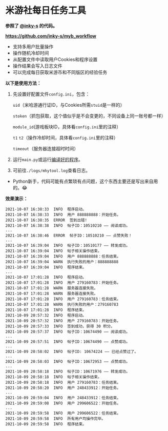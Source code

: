 # 米游社每日任务工具
 **参照了 [@inky-s](https://github.com/inky-s) 的代码。** 

 **https://github.com/inky-s/myb_workflow** 

- 支持多用户批量操作
- 操作随机冷却时间
- 从配置文件中读取用户Cookies和程序设置
- 操作结果会写入日志文件
- 可以完成每日获取米游币和不同版区的经验任务

 **以下是使用方法：** 
1. 先设置好配置文件`config.ini`，包含：

    `uid`（米哈游通行证ID，与Cookies所需`stuid`是一样的）

    `stoken`（抓包获取，这个值似乎是不会变更的，不同设备上同一账号都一样）
    
    `module_id`(游戏板块ID，具体看`config.ini`里的注释）
    
    `t1` `t2`（操作冷却时间，具体看`config.ini`里的注释）

    `timeout`（服务器连接超时时间）

2. 运行`main.py`或运行[编译好的程序](https://github.com/FailDragon-Plus/auto_mys/releases)。

3. 可前往`./logs/mhytool.log`查看日志。



- Python新手，代码可能有点繁琐有点问题，这个东西主要还是写出来自用的。😂


 **效果演示：**
 ```
2021-10-07 16:38:33  INFO  程序启动。  
2021-10-07 16:38:33  INFO  用户 888888888：开始任务。  
2021-10-07 16:38:35  ERROR  签到出错!  
2021-10-07 16:38:38  INFO  帖子ID：10510210 —— 阅读成功。  
... 
2021-10-07 16:38:46  ERROR  帖子ID：10510210 —— 点赞失败！  
...  
2021-10-07 16:39:04  INFO  帖子ID：10510177 —— 转发成功。  
2021-10-07 16:39:04  INFO  帖子相关操作结束。  
2021-10-07 16:39:04  INFO  用户 888888888：任务结束。  
2021-10-07 16:39:04  WARN  执行失败的用户：888888888  
2021-10-07 16:39:04  INFO  程序结束。    
...     
2021-10-07 17:01:28  INFO  程序启动。  
2021-10-07 17:01:28  INFO  用户 279160783：开始任务。  
2021-10-07 17:01:28  WARN  服务器连接失败。  
2021-10-07 17:01:28  WARN  服务器连接失败。  
2021-10-07 17:01:28  INFO  用户 279160783：任务结束。  
2021-10-07 17:01:28  WARN  执行失败的用户：279160783  
2021-10-07 17:01:28  INFO  程序结束。  
2021-10-09 20:57:32  INFO  程序启动。  
2021-10-09 20:57:32  INFO  用户 279160783：开始任务。  
2021-10-09 20:57:33  INFO  签到成功，获得 30 积分。  
2021-10-09 20:57:37  INFO  帖子ID：10674490 —— 阅读成功。  
...  
2021-10-09 20:57:51  INFO  帖子ID：10674490 —— 点赞成功。  
...  
2021-10-09 20:58:02  INFO  帖子ID: 10674224 —— 已经点赞过了。  
...  
2021-10-09 20:58:03  INFO  帖子ID：10672953 —— 点赞成功。  
...  
2021-10-09 20:58:18  INFO  帖子ID：10671976 —— 转发成功。  
2021-10-09 20:58:18  INFO  帖子相关操作结束。  
2021-10-09 20:58:18  INFO  用户 279160783：任务结束。  
2021-10-09 20:58:20  INFO  用户 248433912：开始任务。  
...
2021-10-09 20:59:04  INFO  用户 248433912：任务结束。  
2021-10-09 20:59:08  INFO  用户 299606522：开始任务。  
...
2021-10-09 20:59:58  INFO  用户 299606522：任务结束。  
2021-10-09 20:59:58  INFO  所有用户均操作完毕。  
2021-10-09 20:59:58  INFO  程序结束。  
```
